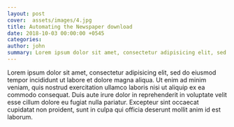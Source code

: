 ```yaml
---
layout: post
cover:  assets/images/4.jpg
title: Automating the Newspaper download
date: 2018-10-03 00:00:00 +0545
categories: 
author: john
summary: Lorem ipsum dolor sit amet, consectetur adipisicing elit, sed do eiusmod
---
```


Lorem ipsum dolor sit amet, consectetur adipisicing elit, sed do eiusmod
tempor incididunt ut labore et dolore magna aliqua. Ut enim ad minim veniam,
quis nostrud exercitation ullamco laboris nisi ut aliquip ex ea commodo
consequat. Duis aute irure dolor in reprehenderit in voluptate velit esse
cillum dolore eu fugiat nulla pariatur. Excepteur sint occaecat cupidatat non
proident, sunt in culpa qui officia deserunt mollit anim id est laborum.

